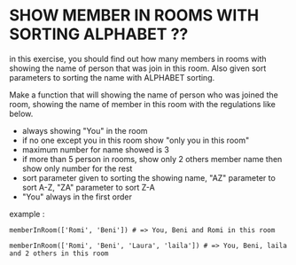 # SHOW MEMBER IN ROOMS WITH SORTING ALPHABET ??

in this exercise, you should find out how many members in rooms with showing the name of person that was join in this room. Also given sort parameters to sorting the name with ALPHABET sorting. 

Make a function that will showing the name of person who was joined the room, showing the name of member in this room with the regulations like below.

- always showing "You" in the room
- if no one except you in this room show "only you in this room"
- maximum number for name showed is 3
- if more than 5 person in rooms, show only 2 others member name then show only number for the rest
- sort parameter given to sorting the showing name, "AZ" parameter to sort A-Z, "ZA" parameter to sort Z-A
- "You" always in the first order

example : 

```
memberInRoom(['Romi', 'Beni']) # => You, Beni and Romi in this room
```

```
memberInRoom(['Romi', 'Beni', 'Laura', 'laila']) # => You, Beni, laila and 2 others in this room
```